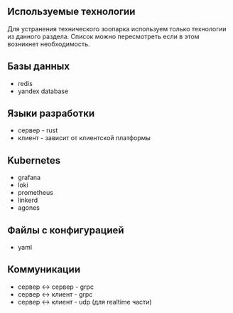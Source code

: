 ## Используемые технологии

Для устранения технического зоопарка используем только технологии из данного раздела. Список можно пересмотреть если в
этом возникнет необходимость.

## Базы данных

- redis
- yandex database

## Языки разработки

- сервер - rust
- клиент - зависит от клиентской платформы

## Kubernetes

- grafana
- loki
- prometheus
- linkerd
- agones

## Файлы с конфигурацией

- yaml

## Коммуникации

- сервер <-> сервер - grpc
- сервер <-> клиент - grpc
- сервер <-> клиент - udp (для realtime части)
